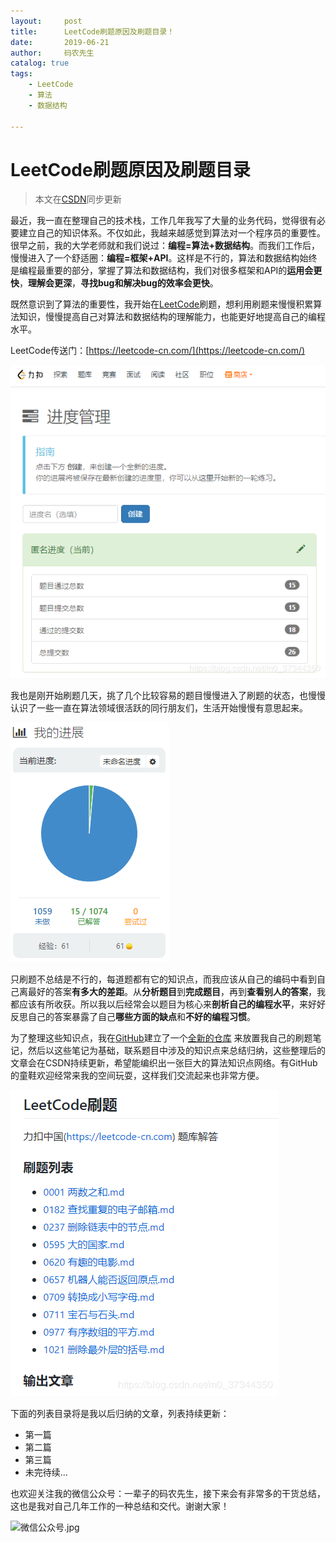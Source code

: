 ```yaml
---
layout:     post           
title:      LeetCode刷题原因及刷题目录！           
date:       2019-06-21
author:     码农先生
catalog: true
tags:
    - LeetCode
    - 算法
    - 数据结构

---
```


# LeetCode刷题原因及刷题目录

> 本文在[CSDN](https://blog.csdn.net/m0_37344350)同步更新

最近，我一直在整理自己的技术栈，工作几年我写了大量的业务代码，觉得很有必要建立自己的知识体系。不仅如此，我越来越感觉到算法对一个程序员的重要性。很早之前，我的大学老师就和我们说过：**编程=算法+数据结构**。而我们工作后，慢慢进入了一个舒适圈：**编程=框架+API**。这样是不行的，算法和数据结构始终是编程最重要的部分，掌握了算法和数据结构，我们对很多框架和API的**运用会更快**，**理解会更深**，**寻找bug和解决bug的效率会更快**。

既然意识到了算法的重要性，我开始在[LeetCode](https://leetcode-cn.com/)刷题，想利用刷题来慢慢积累算法知识，慢慢提高自己对算法和数据结构的理解能力，也能更好地提高自己的编程水平。

LeetCode传送门：[https://leetcode-cn.com/](https://leetcode-cn.com/)


![刷题](https://github.com/MiracleTaoTao/miracletaotao.github.io/blob/master/_posts/2019-06-21-LeetCode%E5%88%B7%E9%A2%98%E5%8E%9F%E5%9B%A0%E5%8F%8A%E5%88%B7%E9%A2%98%E7%9B%AE%E5%BD%95/%E8%BF%9B%E5%BA%A6%E7%AE%A1%E7%90%86.png?raw=true)

 我也是刚开始刷题几天，挑了几个比较容易的题目慢慢进入了刷题的状态，也慢慢认识了一些一直在算法领域很活跃的同行朋友们，生活开始慢慢有意思起来。


![刷题数量](https://github.com/MiracleTaoTao/miracletaotao.github.io/blob/master/_posts/2019-06-21-LeetCode%E5%88%B7%E9%A2%98%E5%8E%9F%E5%9B%A0%E5%8F%8A%E5%88%B7%E9%A2%98%E7%9B%AE%E5%BD%95/%E6%88%91%E7%9A%84%E8%BF%9B%E5%BA%A6.png?raw=true)

 只刷题不总结是不行的，每道题都有它的知识点，而我应该从自己的编码中看到自己离最好的答案**有多大的差距**。从**分析题目**到**完成题目**，再到**查看别人的答案**，我都应该有所收获。所以我以后经常会以题目为核心来**剖析自己的编程水平**，来好好反思自己的答案暴露了自己**哪些方面的缺点**和**不好的编程习惯**。

为了整理这些知识点，我在[GitHub](https://github.com/MiracleTaoTao/MyKnowledgeSystem)建立了一个[全新的仓库](https://github.com/MiracleTaoTao/MyKnowledgeSystem) 来放置我自己的刷题笔记，然后以这些笔记为基础，联系题目中涉及的知识点来总结归纳，这些整理后的文章会在CSDN持续更新，希望能编织出一张巨大的算法知识点网络。有GitHub的童鞋欢迎经常来我的空间玩耍，这样我们交流起来也非常方便。


![GitHub列表](https://github.com/MiracleTaoTao/miracletaotao.github.io/blob/master/_posts/2019-06-21-LeetCode%E5%88%B7%E9%A2%98%E5%8E%9F%E5%9B%A0%E5%8F%8A%E5%88%B7%E9%A2%98%E7%9B%AE%E5%BD%95/LeetCode%E5%88%B7%E9%A2%98.png?raw=true)

下面的列表目录将是我以后归纳的文章，列表持续更新：
- 第一篇
- 第二篇
- 第三篇
- 未完待续...

也欢迎关注我的微信公众号：一辈子的码农先生，接下来会有非常多的干货总结，这也是我对自己几年工作的一种总结和交代。谢谢大家！

![微信公众号.jpg](https://upload-images.jianshu.io/upload_images/15803937-1dbdad6fd03ec193.jpg?imageMogr2/auto-orient/strip%7CimageView2/2/w/1240)

